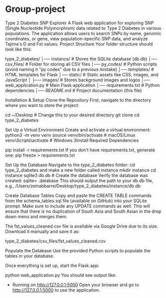 # Group-project
Type 2 Diabetes SNP Explorer
A Flask web application for exploring SNP (Single Nucleotide Polymorphism) data related to Type 2 Diabetes in various populations. The application allows users to search SNPs by name, genomic coordinates, or gene, view population-specific SNP data, and analyze Tajima's D and Fst values.
Project Structure
Your folder structure should look like this:

type_2_diabetes/
│── instance/             # Stores the SQLite database (db.db)
│── csv_files/            # Folder for storing all CSV files
│── py_codes/             # Python scripts (avoid naming it "py codes" due to a previous mistake)
│── templates/            # HTML templates for Flask
│── static/               # Static assets like CSS, images, and JavaScript
│   ├── images/           # Stores background images and logos
│── web_application.py    # Main Flask application
│── requirements.txt      # Python dependencies
│── README.md             # Project documentation (this file)


Installation & Setup
Clone the Repository
First, navigate to the directory where you want to store the project:

cd ~/Desktop  # Change this to your desired directory
git clone 
cd type_2_diabetes

Set Up a Virtual Environment
Create and activate a virtual environment:
python3 -m venv venv
source venv/bin/activate  # macOS/Linux
venv\Scripts\activate     # Windows
3Install Required Dependencies

pip install -r requirements.txt
If you don’t have requirements.txt, generate one:
pip freeze > requirements.txt

Set Up the Database
Navigate to the type_2_diabetes folder: cd type_2_diabetes and make a new folder called instance
mkdir instance
cd instance
sqlite3 db.db  # Create the database
Verify the database was created:
sqlite> .database
This should output the path to your db.db file, e.g.,
/Users/zeinabbarre/Desktop/type_2_diabetes/instance/db.db


Create Database Tables
Copy and paste the CREATE TABLE commands from the schema_tables.sql file (available on GitHub) into your SQLite prompt.
Make sure to include any UPDATE commands as well. This will ensure that there is no duplication of South Asia and South Asian in the drop down menu and merges them. 

The fst_values_cleaned.csv file is available via Google Drive due to its size. Download it manually and save it as:

type_2_diabetes/csv_files/fst_values_cleaned.csv

Populate the Database
Use the provided Python scripts to populate the tables in your database.

Once everything is set up, start the Flask app:

python web_application.py
You should see output like:

 * Running on http://127.0.0.1:5000
Open your browser and go to http://127.0.0.1:5000 to use the application.





